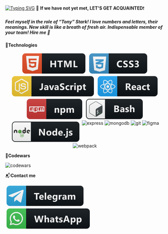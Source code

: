 [![Typing SVG](https://readme-typing-svg.herokuapp.com?color=%2336BCF7&lines=Hi+everyone,+I'm+Simon)](https://git.io/typing-svg)
:rocket: **If we have not yet met, LET'S GET ACQUAINTED**:exclamation:

##### Feel myself in the role of “Tony” Stark! I love numbers and letters, their meanings. New skill is like a breath of fresh air. Indispensable member of your team! Hire me :round_pushpin:

:dart:**Technologies**
<p align="center">
  <img src="https://raw.githubusercontent.com/8bithemant/8bithemant/master/svg/dev/languages/html.svg" alt="html" style="vertical-align:top; margin:4px">
  <img src="./svg/css3.svg" alt="css" style="vertical-align:top; margin:4px;"/>
  <img src="https://raw.githubusercontent.com/8bithemant/8bithemant/master/svg/dev/languages/js.svg" alt="js" style="vertical-align:top; margin:4px">
  <img src="https://raw.githubusercontent.com/8bithemant/8bithemant/master/svg/dev/frameworks/react.svg" alt="react" style="vertical-align:top; margin:4px">
  <img src="https://raw.githubusercontent.com/8bithemant/8bithemant/master/svg/dev/services/npm.svg" alt="npm" style="vertical-align:top; margin:4px">
  <img src="https://raw.githubusercontent.com/8bithemant/8bithemant/master/svg/dev/tools/bash.svg" alt="bash" style="vertical-align:top; margin:4px">
  <img src="./svg/nodejs.svg" alt="nodejs" style="vertical-align:top; margin:4px;"/>
  <img src="https://user-images.githubusercontent.com/25181517/183859966-a3462d8d-1bc7-4880-b353-e2cbed900ed6.png" width="36" height="36" alt="express" />
  <img src="https://user-images.githubusercontent.com/25181517/182884177-d48a8579-2cd0-447a-b9a6-ffc7cb02560e.png" width="36" height="36" alt="mongodb" />
  <img src="https://raw.githubusercontent.com/danielcranney/readme-generator/main/public/icons/skills/git-colored.svg" width="36" height="36" alt="git" />
  <img src="https://raw.githubusercontent.com/danielcranney/readme-generator/main/public/icons/skills/figma-colored.svg" width="36" height="36" alt="figma" />
  <img src="https://raw.githubusercontent.com/danielcranney/readme-generator/main/public/icons/skills/webpack-colored.svg" width="36" height="36" alt="webpack" />
</p>

:mount_fuji:**Codewars**

![codewars](https://www.codewars.com/users/Singleele/badges/large)

:mailbox_with_mail:**Contact me**
<p>
  <a href="https://t.me/simontarasenko"><img src="./svg/telegram.svg" alt="telegram" style="vertical-align:top; margin:4px"/></a>
  <a href="https://wa.me/+79996924246"><img src="./svg/whatsapp.svg" alt="whatsapp" style="vertical-align:top; margin:4px"/></a>
</p>